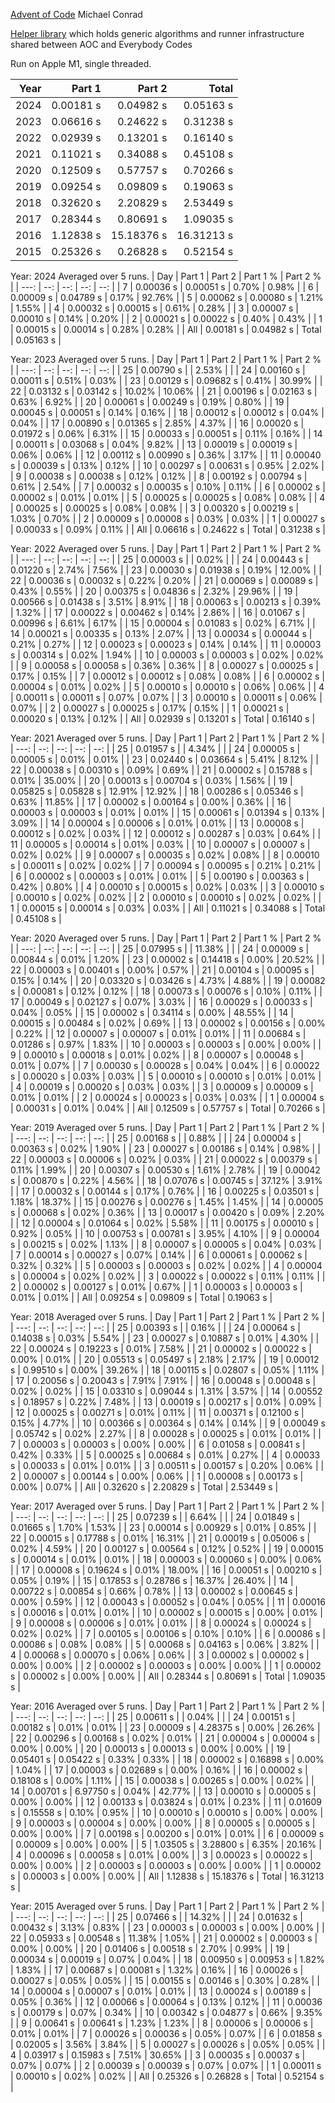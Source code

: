 [Advent of Code](https://adventofcode.com/)
Michael Conrad

[Helper library](https://github.com/mmitton/helper) which holds generic algorithms and runner
infrastructure shared between AOC and Everybody Codes

Run on Apple M1, single threaded.

| Year | Part 1 | Part 2 | Total |
| ---: | --: | --: | ---: |
| 2024 | 0.00181 s | 0.04982 s | 0.05163 s |
| 2023 | 0.06616 s | 0.24622 s | 0.31238 s |
| 2022 | 0.02939 s | 0.13201 s | 0.16140 s |
| 2021 | 0.11021 s | 0.34088 s | 0.45108 s |
| 2020 | 0.12509 s | 0.57757 s | 0.70266 s |
| 2019 | 0.09254 s | 0.09809 s | 0.19063 s |
| 2018 | 0.32620 s | 2.20829 s | 2.53449 s |
| 2017 | 0.28344 s | 0.80691 s | 1.09035 s |
| 2016 | 1.12838 s | 15.18376 s | 16.31213 s |
| 2015 | 0.25326 s | 0.26828 s | 0.52154 s |

Year: 2024  Averaged over 5 runs.
| Day | Part 1 | Part 2 | Part 1 % | Part 2 % |
| ---: | --: | --: | --: | --: |
| 7 | 0.00036 s | 0.00051 s | 0.70% | 0.98% |
| 6 | 0.00009 s | 0.04789 s | 0.17% | 92.76% |
| 5 | 0.00062 s | 0.00080 s | 1.21% | 1.55% |
| 4 | 0.00032 s | 0.00015 s | 0.61% | 0.28% |
| 3 | 0.00007 s | 0.00010 s | 0.14% | 0.20% |
| 2 | 0.00021 s | 0.00022 s | 0.40% | 0.43% |
| 1 | 0.00015 s | 0.00014 s | 0.28% | 0.28% |
| All | 0.00181 s | 0.04982 s | Total | 0.05163 s |

Year: 2023  Averaged over 5 runs.
| Day | Part 1 | Part 2 | Part 1 % | Part 2 % |
| ---: | --: | --: | --: | --: |
| 25 | 0.00790 s |  | 2.53% |  |
| 24 | 0.00160 s | 0.00011 s | 0.51% | 0.03% |
| 23 | 0.00129 s | 0.09682 s | 0.41% | 30.99% |
| 22 | 0.03132 s | 0.03142 s | 10.02% | 10.06% |
| 21 | 0.00196 s | 0.02163 s | 0.63% | 6.92% |
| 20 | 0.00061 s | 0.00249 s | 0.19% | 0.80% |
| 19 | 0.00045 s | 0.00051 s | 0.14% | 0.16% |
| 18 | 0.00012 s | 0.00012 s | 0.04% | 0.04% |
| 17 | 0.00890 s | 0.01365 s | 2.85% | 4.37% |
| 16 | 0.00020 s | 0.01972 s | 0.06% | 6.31% |
| 15 | 0.00033 s | 0.00051 s | 0.11% | 0.16% |
| 14 | 0.00011 s | 0.03068 s | 0.04% | 9.82% |
| 13 | 0.00019 s | 0.00019 s | 0.06% | 0.06% |
| 12 | 0.00112 s | 0.00990 s | 0.36% | 3.17% |
| 11 | 0.00040 s | 0.00039 s | 0.13% | 0.12% |
| 10 | 0.00297 s | 0.00631 s | 0.95% | 2.02% |
| 9 | 0.00038 s | 0.00038 s | 0.12% | 0.12% |
| 8 | 0.00192 s | 0.00794 s | 0.61% | 2.54% |
| 7 | 0.00032 s | 0.00035 s | 0.10% | 0.11% |
| 6 | 0.00002 s | 0.00002 s | 0.01% | 0.01% |
| 5 | 0.00025 s | 0.00025 s | 0.08% | 0.08% |
| 4 | 0.00025 s | 0.00025 s | 0.08% | 0.08% |
| 3 | 0.00320 s | 0.00219 s | 1.03% | 0.70% |
| 2 | 0.00009 s | 0.00008 s | 0.03% | 0.03% |
| 1 | 0.00027 s | 0.00033 s | 0.09% | 0.11% |
| All | 0.06616 s | 0.24622 s | Total | 0.31238 s |

Year: 2022  Averaged over 5 runs.
| Day | Part 1 | Part 2 | Part 1 % | Part 2 % |
| ---: | --: | --: | --: | --: |
| 25 | 0.00003 s |  | 0.02% |  |
| 24 | 0.00443 s | 0.01220 s | 2.74% | 7.56% |
| 23 | 0.00030 s | 0.01938 s | 0.19% | 12.00% |
| 22 | 0.00036 s | 0.00032 s | 0.22% | 0.20% |
| 21 | 0.00069 s | 0.00089 s | 0.43% | 0.55% |
| 20 | 0.00375 s | 0.04836 s | 2.32% | 29.96% |
| 19 | 0.00566 s | 0.01438 s | 3.51% | 8.91% |
| 18 | 0.00063 s | 0.00213 s | 0.39% | 1.32% |
| 17 | 0.00022 s | 0.00462 s | 0.14% | 2.86% |
| 16 | 0.01067 s | 0.00996 s | 6.61% | 6.17% |
| 15 | 0.00004 s | 0.01083 s | 0.02% | 6.71% |
| 14 | 0.00021 s | 0.00335 s | 0.13% | 2.07% |
| 13 | 0.00034 s | 0.00044 s | 0.21% | 0.27% |
| 12 | 0.00023 s | 0.00023 s | 0.14% | 0.14% |
| 11 | 0.00003 s | 0.00314 s | 0.02% | 1.94% |
| 10 | 0.00003 s | 0.00003 s | 0.02% | 0.02% |
| 9 | 0.00058 s | 0.00058 s | 0.36% | 0.36% |
| 8 | 0.00027 s | 0.00025 s | 0.17% | 0.15% |
| 7 | 0.00012 s | 0.00012 s | 0.08% | 0.08% |
| 6 | 0.00002 s | 0.00004 s | 0.01% | 0.02% |
| 5 | 0.00010 s | 0.00010 s | 0.06% | 0.06% |
| 4 | 0.00011 s | 0.00011 s | 0.07% | 0.07% |
| 3 | 0.00010 s | 0.00011 s | 0.06% | 0.07% |
| 2 | 0.00027 s | 0.00025 s | 0.17% | 0.15% |
| 1 | 0.00021 s | 0.00020 s | 0.13% | 0.12% |
| All | 0.02939 s | 0.13201 s | Total | 0.16140 s |

Year: 2021  Averaged over 5 runs.
| Day | Part 1 | Part 2 | Part 1 % | Part 2 % |
| ---: | --: | --: | --: | --: |
| 25 | 0.01957 s |  | 4.34% |  |
| 24 | 0.00005 s | 0.00005 s | 0.01% | 0.01% |
| 23 | 0.02440 s | 0.03664 s | 5.41% | 8.12% |
| 22 | 0.00038 s | 0.00310 s | 0.09% | 0.69% |
| 21 | 0.00002 s | 0.15788 s | 0.01% | 35.00% |
| 20 | 0.00013 s | 0.00704 s | 0.03% | 1.56% |
| 19 | 0.05825 s | 0.05828 s | 12.91% | 12.92% |
| 18 | 0.00286 s | 0.05346 s | 0.63% | 11.85% |
| 17 | 0.00002 s | 0.00164 s | 0.00% | 0.36% |
| 16 | 0.00003 s | 0.00003 s | 0.01% | 0.01% |
| 15 | 0.00061 s | 0.01394 s | 0.13% | 3.09% |
| 14 | 0.00004 s | 0.00006 s | 0.01% | 0.01% |
| 13 | 0.00008 s | 0.00012 s | 0.02% | 0.03% |
| 12 | 0.00012 s | 0.00287 s | 0.03% | 0.64% |
| 11 | 0.00005 s | 0.00014 s | 0.01% | 0.03% |
| 10 | 0.00007 s | 0.00007 s | 0.02% | 0.02% |
| 9 | 0.00007 s | 0.00035 s | 0.02% | 0.08% |
| 8 | 0.00010 s | 0.00011 s | 0.02% | 0.02% |
| 7 | 0.00094 s | 0.00095 s | 0.21% | 0.21% |
| 6 | 0.00002 s | 0.00003 s | 0.01% | 0.01% |
| 5 | 0.00190 s | 0.00363 s | 0.42% | 0.80% |
| 4 | 0.00010 s | 0.00015 s | 0.02% | 0.03% |
| 3 | 0.00010 s | 0.00010 s | 0.02% | 0.02% |
| 2 | 0.00010 s | 0.00010 s | 0.02% | 0.02% |
| 1 | 0.00015 s | 0.00014 s | 0.03% | 0.03% |
| All | 0.11021 s | 0.34088 s | Total | 0.45108 s |

Year: 2020  Averaged over 5 runs.
| Day | Part 1 | Part 2 | Part 1 % | Part 2 % |
| ---: | --: | --: | --: | --: |
| 25 | 0.07995 s |  | 11.38% |  |
| 24 | 0.00009 s | 0.00844 s | 0.01% | 1.20% |
| 23 | 0.00002 s | 0.14418 s | 0.00% | 20.52% |
| 22 | 0.00003 s | 0.00401 s | 0.00% | 0.57% |
| 21 | 0.00104 s | 0.00095 s | 0.15% | 0.14% |
| 20 | 0.03320 s | 0.03426 s | 4.73% | 4.88% |
| 19 | 0.00082 s | 0.00081 s | 0.12% | 0.12% |
| 18 | 0.00073 s | 0.00076 s | 0.10% | 0.11% |
| 17 | 0.00049 s | 0.02127 s | 0.07% | 3.03% |
| 16 | 0.00029 s | 0.00033 s | 0.04% | 0.05% |
| 15 | 0.00002 s | 0.34114 s | 0.00% | 48.55% |
| 14 | 0.00015 s | 0.00484 s | 0.02% | 0.69% |
| 13 | 0.00002 s | 0.00156 s | 0.00% | 0.22% |
| 12 | 0.00007 s | 0.00007 s | 0.01% | 0.01% |
| 11 | 0.00684 s | 0.01286 s | 0.97% | 1.83% |
| 10 | 0.00003 s | 0.00003 s | 0.00% | 0.00% |
| 9 | 0.00010 s | 0.00018 s | 0.01% | 0.02% |
| 8 | 0.00007 s | 0.00048 s | 0.01% | 0.07% |
| 7 | 0.00030 s | 0.00028 s | 0.04% | 0.04% |
| 6 | 0.00022 s | 0.00020 s | 0.03% | 0.03% |
| 5 | 0.00010 s | 0.00010 s | 0.01% | 0.01% |
| 4 | 0.00019 s | 0.00020 s | 0.03% | 0.03% |
| 3 | 0.00009 s | 0.00009 s | 0.01% | 0.01% |
| 2 | 0.00024 s | 0.00023 s | 0.03% | 0.03% |
| 1 | 0.00004 s | 0.00031 s | 0.01% | 0.04% |
| All | 0.12509 s | 0.57757 s | Total | 0.70266 s |

Year: 2019  Averaged over 5 runs.
| Day | Part 1 | Part 2 | Part 1 % | Part 2 % |
| ---: | --: | --: | --: | --: |
| 25 | 0.00168 s |  | 0.88% |  |
| 24 | 0.00004 s | 0.00363 s | 0.02% | 1.90% |
| 23 | 0.00027 s | 0.00186 s | 0.14% | 0.98% |
| 22 | 0.00003 s | 0.00006 s | 0.02% | 0.03% |
| 21 | 0.00022 s | 0.00379 s | 0.11% | 1.99% |
| 20 | 0.00307 s | 0.00530 s | 1.61% | 2.78% |
| 19 | 0.00042 s | 0.00870 s | 0.22% | 4.56% |
| 18 | 0.07076 s | 0.00745 s | 37.12% | 3.91% |
| 17 | 0.00032 s | 0.00144 s | 0.17% | 0.76% |
| 16 | 0.00225 s | 0.03501 s | 1.18% | 18.37% |
| 15 | 0.00276 s | 0.00276 s | 1.45% | 1.45% |
| 14 | 0.00005 s | 0.00068 s | 0.02% | 0.36% |
| 13 | 0.00017 s | 0.00420 s | 0.09% | 2.20% |
| 12 | 0.00004 s | 0.01064 s | 0.02% | 5.58% |
| 11 | 0.00175 s | 0.00010 s | 0.92% | 0.05% |
| 10 | 0.00753 s | 0.00781 s | 3.95% | 4.10% |
| 9 | 0.00004 s | 0.00215 s | 0.02% | 1.13% |
| 8 | 0.00007 s | 0.00005 s | 0.04% | 0.03% |
| 7 | 0.00014 s | 0.00027 s | 0.07% | 0.14% |
| 6 | 0.00061 s | 0.00062 s | 0.32% | 0.32% |
| 5 | 0.00003 s | 0.00003 s | 0.02% | 0.02% |
| 4 | 0.00004 s | 0.00004 s | 0.02% | 0.02% |
| 3 | 0.00022 s | 0.00022 s | 0.11% | 0.11% |
| 2 | 0.00002 s | 0.00127 s | 0.01% | 0.67% |
| 1 | 0.00003 s | 0.00003 s | 0.01% | 0.01% |
| All | 0.09254 s | 0.09809 s | Total | 0.19063 s |

Year: 2018  Averaged over 5 runs.
| Day | Part 1 | Part 2 | Part 1 % | Part 2 % |
| ---: | --: | --: | --: | --: |
| 25 | 0.00393 s |  | 0.16% |  |
| 24 | 0.00064 s | 0.14038 s | 0.03% | 5.54% |
| 23 | 0.00027 s | 0.10887 s | 0.01% | 4.30% |
| 22 | 0.00024 s | 0.19223 s | 0.01% | 7.58% |
| 21 | 0.00002 s | 0.00022 s | 0.00% | 0.01% |
| 20 | 0.05513 s | 0.05497 s | 2.18% | 2.17% |
| 19 | 0.00012 s | 0.99510 s | 0.00% | 39.26% |
| 18 | 0.00115 s | 0.02807 s | 0.05% | 1.11% |
| 17 | 0.20056 s | 0.20043 s | 7.91% | 7.91% |
| 16 | 0.00048 s | 0.00048 s | 0.02% | 0.02% |
| 15 | 0.03310 s | 0.09044 s | 1.31% | 3.57% |
| 14 | 0.00552 s | 0.18957 s | 0.22% | 7.48% |
| 13 | 0.00019 s | 0.00217 s | 0.01% | 0.09% |
| 12 | 0.00025 s | 0.00271 s | 0.01% | 0.11% |
| 11 | 0.00371 s | 0.12100 s | 0.15% | 4.77% |
| 10 | 0.00366 s | 0.00364 s | 0.14% | 0.14% |
| 9 | 0.00049 s | 0.05742 s | 0.02% | 2.27% |
| 8 | 0.00028 s | 0.00025 s | 0.01% | 0.01% |
| 7 | 0.00003 s | 0.00003 s | 0.00% | 0.00% |
| 6 | 0.01058 s | 0.00841 s | 0.42% | 0.33% |
| 5 | 0.00025 s | 0.00684 s | 0.01% | 0.27% |
| 4 | 0.00033 s | 0.00033 s | 0.01% | 0.01% |
| 3 | 0.00511 s | 0.00157 s | 0.20% | 0.06% |
| 2 | 0.00007 s | 0.00144 s | 0.00% | 0.06% |
| 1 | 0.00008 s | 0.00173 s | 0.00% | 0.07% |
| All | 0.32620 s | 2.20829 s | Total | 2.53449 s |

Year: 2017  Averaged over 5 runs.
| Day | Part 1 | Part 2 | Part 1 % | Part 2 % |
| ---: | --: | --: | --: | --: |
| 25 | 0.07239 s |  | 6.64% |  |
| 24 | 0.01849 s | 0.01665 s | 1.70% | 1.53% |
| 23 | 0.00014 s | 0.00929 s | 0.01% | 0.85% |
| 22 | 0.00015 s | 0.17788 s | 0.01% | 16.31% |
| 21 | 0.00019 s | 0.05006 s | 0.02% | 4.59% |
| 20 | 0.00127 s | 0.00564 s | 0.12% | 0.52% |
| 19 | 0.00015 s | 0.00014 s | 0.01% | 0.01% |
| 18 | 0.00003 s | 0.00060 s | 0.00% | 0.06% |
| 17 | 0.00008 s | 0.19624 s | 0.01% | 18.00% |
| 16 | 0.00051 s | 0.00210 s | 0.05% | 0.19% |
| 15 | 0.17853 s | 0.28786 s | 16.37% | 26.40% |
| 14 | 0.00722 s | 0.00854 s | 0.66% | 0.78% |
| 13 | 0.00002 s | 0.00645 s | 0.00% | 0.59% |
| 12 | 0.00043 s | 0.00052 s | 0.04% | 0.05% |
| 11 | 0.00016 s | 0.00016 s | 0.01% | 0.01% |
| 10 | 0.00002 s | 0.00015 s | 0.00% | 0.01% |
| 9 | 0.00008 s | 0.00006 s | 0.01% | 0.01% |
| 8 | 0.00024 s | 0.00024 s | 0.02% | 0.02% |
| 7 | 0.00105 s | 0.00106 s | 0.10% | 0.10% |
| 6 | 0.00086 s | 0.00086 s | 0.08% | 0.08% |
| 5 | 0.00068 s | 0.04163 s | 0.06% | 3.82% |
| 4 | 0.00068 s | 0.00070 s | 0.06% | 0.06% |
| 3 | 0.00002 s | 0.00002 s | 0.00% | 0.00% |
| 2 | 0.00002 s | 0.00003 s | 0.00% | 0.00% |
| 1 | 0.00002 s | 0.00002 s | 0.00% | 0.00% |
| All | 0.28344 s | 0.80691 s | Total | 1.09035 s |

Year: 2016  Averaged over 5 runs.
| Day | Part 1 | Part 2 | Part 1 % | Part 2 % |
| ---: | --: | --: | --: | --: |
| 25 | 0.00611 s |  | 0.04% |  |
| 24 | 0.00151 s | 0.00182 s | 0.01% | 0.01% |
| 23 | 0.00009 s | 4.28375 s | 0.00% | 26.26% |
| 22 | 0.00296 s | 0.00168 s | 0.02% | 0.01% |
| 21 | 0.00004 s | 0.00004 s | 0.00% | 0.00% |
| 20 | 0.00013 s | 0.00013 s | 0.00% | 0.00% |
| 19 | 0.05401 s | 0.05422 s | 0.33% | 0.33% |
| 18 | 0.00002 s | 0.16898 s | 0.00% | 1.04% |
| 17 | 0.00003 s | 0.02689 s | 0.00% | 0.16% |
| 16 | 0.00002 s | 0.18108 s | 0.00% | 1.11% |
| 15 | 0.00038 s | 0.00265 s | 0.00% | 0.02% |
| 14 | 0.00701 s | 6.97750 s | 0.04% | 42.77% |
| 13 | 0.00010 s | 0.00005 s | 0.00% | 0.00% |
| 12 | 0.00133 s | 0.03824 s | 0.01% | 0.23% |
| 11 | 0.01609 s | 0.15558 s | 0.10% | 0.95% |
| 10 | 0.00010 s | 0.00010 s | 0.00% | 0.00% |
| 9 | 0.00003 s | 0.00004 s | 0.00% | 0.00% |
| 8 | 0.00005 s | 0.00005 s | 0.00% | 0.00% |
| 7 | 0.00198 s | 0.00200 s | 0.01% | 0.01% |
| 6 | 0.00009 s | 0.00009 s | 0.00% | 0.00% |
| 5 | 1.03505 s | 3.28800 s | 6.35% | 20.16% |
| 4 | 0.00096 s | 0.00058 s | 0.01% | 0.00% |
| 3 | 0.00023 s | 0.00022 s | 0.00% | 0.00% |
| 2 | 0.00003 s | 0.00003 s | 0.00% | 0.00% |
| 1 | 0.00002 s | 0.00003 s | 0.00% | 0.00% |
| All | 1.12838 s | 15.18376 s | Total | 16.31213 s |

Year: 2015  Averaged over 5 runs.
| Day | Part 1 | Part 2 | Part 1 % | Part 2 % |
| ---: | --: | --: | --: | --: |
| 25 | 0.07466 s |  | 14.32% |  |
| 24 | 0.01632 s | 0.00432 s | 3.13% | 0.83% |
| 23 | 0.00003 s | 0.00003 s | 0.00% | 0.00% |
| 22 | 0.05933 s | 0.00548 s | 11.38% | 1.05% |
| 21 | 0.00002 s | 0.00003 s | 0.00% | 0.00% |
| 20 | 0.01406 s | 0.00518 s | 2.70% | 0.99% |
| 19 | 0.00034 s | 0.00019 s | 0.07% | 0.04% |
| 18 | 0.00950 s | 0.00953 s | 1.82% | 1.83% |
| 17 | 0.00687 s | 0.00081 s | 1.32% | 0.16% |
| 16 | 0.00026 s | 0.00027 s | 0.05% | 0.05% |
| 15 | 0.00155 s | 0.00146 s | 0.30% | 0.28% |
| 14 | 0.00004 s | 0.00007 s | 0.01% | 0.01% |
| 13 | 0.00024 s | 0.00189 s | 0.05% | 0.36% |
| 12 | 0.00066 s | 0.00064 s | 0.13% | 0.12% |
| 11 | 0.00036 s | 0.00179 s | 0.07% | 0.34% |
| 10 | 0.00342 s | 0.04877 s | 0.66% | 9.35% |
| 9 | 0.00641 s | 0.00641 s | 1.23% | 1.23% |
| 8 | 0.00006 s | 0.00006 s | 0.01% | 0.01% |
| 7 | 0.00026 s | 0.00036 s | 0.05% | 0.07% |
| 6 | 0.01858 s | 0.02005 s | 3.56% | 3.84% |
| 5 | 0.00027 s | 0.00026 s | 0.05% | 0.05% |
| 4 | 0.03917 s | 0.15983 s | 7.51% | 30.65% |
| 3 | 0.00035 s | 0.00037 s | 0.07% | 0.07% |
| 2 | 0.00039 s | 0.00039 s | 0.07% | 0.07% |
| 1 | 0.00011 s | 0.00010 s | 0.02% | 0.02% |
| All | 0.25326 s | 0.26828 s | Total | 0.52154 s |

